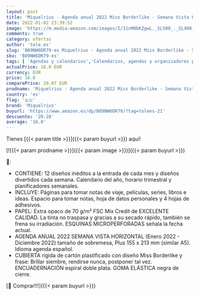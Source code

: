 ```yaml
---
layout: post
title: 'Miquelrius - Agenda anual 2022 Miss Borderlike - Semana Vista Horizontal - Tamaño Plus 155 x 213 mm  aprox A5  - Cubierta rígida mate - Brillar - Español'
date: 2022-01-02 23:39:52
image: 'https://m.media-amazon.com/images/I/31nM0bKZgwL._SL500_._SL400_.jpg'
comments: true
category: ofertas
author: 'tole.es'
slug: 'B09NW6DR79-es Miquelrius - Agenda anual 2022 Miss Borderlike - Semana...'
sku: 'B09NW6DR79-es'
tags: [ 'Agendas y calendarios','Calendarios, agendas y organizadores personales','Oficina y papelería','miquelrius', ]
actualPrice: 16.0 EUR
currency: EUR
price: 16.0
comparePrice: 20.07 EUR
prodname: 'Miquelrius - Agenda anual 2022 Miss Borderlike - Semana Vista Horizontal - Tamaño Plus 155 x 213 mm  aprox A5  - Cubierta rígida mate - Brillar - Español'
country: 'es'
flag: '🇪🇸'
brand: 'Miquelrius'
buyurl: 'https://www.amazon.es/dp/B09NW6DR79/?tag=tolees-21'
descuento: '20.28'
average: '16.0'
---
```


Tienes [{{< param title >}}]({{< param buyurl >}}) aqui!

[![{{< param prodname >}}]({{< param image >}})]({{< param buyurl >}})

🔎:

- CONTIENE: 12 diseños inéditos a la entrada de cada mes y diseños divertidos cada semana. Calendario del año, horario trimestral y planificadores semanales.
- INCLUYE: Páginas para tomar notas de viaje, películas, series, libros e ideas. Espacio para tomar notas, hoja de datos personales y 4 hojas de adhesivos.
- PAPEL: Extra opaco de 70 g/m² FSC Mix Credit de EXCELENTE CALIDAD. La tinta no traspasa y gracias a su secado rápido, también se frena su irradiación. ESQUINAS MICROPERFORADAS señala la fecha actual.
- AGENDA ANUAL 2022 SEMANA VISTA HORIZONTAL (Enero 2022 - Diciembre 2022) tamaño de sobremesa, Plus 155 x 213 mm (similar A5). Idioma agenda español.
- CUBIERTA rígida de cartón plastificado con diseño Miss Borderlike y frase: Brillar siembre, rendirse nunca, postponer tal vez. ENCUADERNACIÓN espiral doble plata. GOMA ELÁSTICA negra de cierre.

[🛒 Comprar!!!]({{< param buyurl >}})
